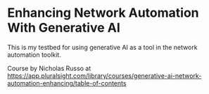 # Enhancing Network Automation With Generative AI

This is my testbed for using generative AI as a tool in the network automation toolkit.

Course by Nicholas Russo at https://app.pluralsight.com/library/courses/generative-ai-network-automation-enhancing/table-of-contents
